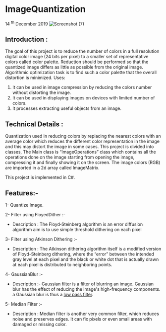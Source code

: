 # ImageQuantization
14 <sup>th</sup> December 2019
![Screenshot (7)](https://user-images.githubusercontent.com/48651088/72681185-b6ec5300-3ac9-11ea-81ed-c5609470cab3.png)

## Introduction :
The goal of this project is to reduce the number of colors in a full resolution digital color image (24 bits per pixel) to a smaller set of representative colors called color palette. Reduction should be performed so that the quantized image differs as little as possible from the original image. Algorithmic optimization task is to find such a color palette that the overall distortion is minimized.
Uses:
1.	It can be used in image compression by reducing the colors number without distorting the image.
2.	It can be used in displaying images on devices with limited number of colors.
3.	It processes extracting useful objects from an image.
## Technical Details :
Quantization used in reducing colors by replacing the nearest colors with an average color which reduces the different color representation in the image and this may distort the image in some cases. This project is divided into classes, The Main class is “ImageOperations” class which contains all the operations done on the image starting from opening the image, compressing it and finally showing it on the screen. The image colors (RGB) are imported in a 2d array called ImageMatrix.

This project is implemented in C#.
## Features:-
1- Quantize Image.

2- Filter using FloyedDither :-

+ Description : The Floyd‑Steinberg algorithm is an error diffusion algorithm aim is to use simple threshold dithering on each pixel

3- Filter using Atkinson Dithering :-

+ Description : The Atkinson dithering algorithm itself is a modified version of Floyd-Steinberg dithering, where the “error” between the intended gray level at each pixel and the black or white dot that is actually drawn at each pixel is distributed to neighboring points.

4- GaussianBlur :-
+	Description :- Gaussian filter is a filter of blurring an image. Gaussian blur has the effect of reducing the image's high-frequency 
 components. a Gaussian blur is thus a [low pass filter](https://en.wikipedia.org/wiki/Low-pass_filter).
 
 5- Median Filter :-
 + Description : Median filter is another very common filter,  which reduces noise and preserves edges. It can fix pixels or even small areas with damaged or missing color.

